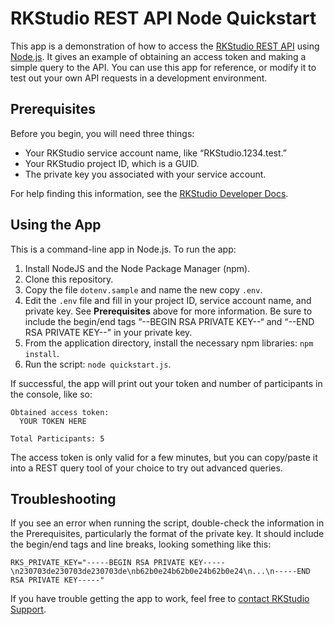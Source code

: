 
# RKStudio REST API Node Quickstart

This app is a demonstration of how to access the [RKStudio REST API](https://developer.rkstudio.careevolution.com/api/) using [Node.js](https://nodejs.org/en/). It gives an example of obtaining an access token and making a simple query to the API. You can use this app for reference, or modify it to test out your own API requests in a development environment.

## Prerequisites

Before you begin, you will need three things:

* Your RKStudio service account name, like “RKStudio.1234.test.”
* Your RKStudio project ID, which is a GUID.
* The private key you associated with your service account.

For help finding this information, see the [RKStudio Developer Docs](https://developer.rkstudio.careevolution.com/api/quickstart.html).

## Using the App

This is a command-line app in Node.js. To run the app:

1. Install NodeJS and the Node Package Manager (npm).
2. Clone this repository.
3. Copy the file `dotenv.sample` and name the new copy `.env`.
4. Edit the `.env` file and fill in your project ID, service account name, and private key. See **Prerequisites** above for more information. Be sure to include the begin/end tags “--BEGIN RSA PRIVATE KEY--“ and “--END RSA PRIVATE KEY--" in your private key.
5. From the application directory, install the necessary npm libraries: `npm install`.
6. Run the script: `node quickstart.js`.

If successful, the app will print out your token and number of participants in the console, like so:

```
Obtained access token:
  YOUR TOKEN HERE
  
Total Participants: 5
```

The access token is only valid for a few minutes, but you can copy/paste it into a REST query tool of your choice to try out advanced queries.

## Troubleshooting

If you see an error when running the script, double-check the information in the Prerequisites, particularly the format of the private key. It should include the begin/end tags and line breaks, looking something like this:

```
RKS_PRIVATE_KEY="-----BEGIN RSA PRIVATE KEY-----\n230703de230703de230703de\nb62b0e24b62b0e24b62b0e24\n...\n-----END RSA PRIVATE KEY-----"
```

If you have trouble getting the app to work, feel free to [contact RKStudio Support](https://developer.rkstudio.careevolution.com/help/).
